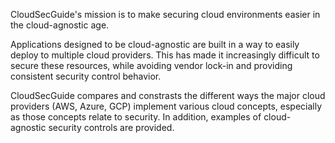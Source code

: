 CloudSecGuide's mission is to make securing cloud environments easier in the cloud-agnostic age.

Applications designed to be cloud-agnostic are built in a way to easily deploy to multiple cloud providers. This has made it
increasingly difficult to secure these resources, while avoiding vendor lock-in and providing consistent security control
behavior.

CloudSecGuide compares and constrasts the different ways the major cloud providers (AWS, Azure, GCP) implement various cloud
concepts, especially as those concepts relate to security. In addition, examples of cloud-agnostic security controls are
provided.
